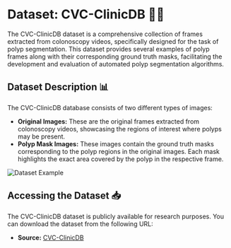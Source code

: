 # Dataset: CVC-ClinicDB 🏥🔬

The CVC-ClinicDB dataset is a comprehensive collection of frames extracted from colonoscopy videos, specifically designed for the task of polyp segmentation. This dataset provides several examples of polyp frames along with their corresponding ground truth masks, facilitating the development and evaluation of automated polyp segmentation algorithms.

## Dataset Description 📊

The CVC-ClinicDB database consists of two different types of images:

- **Original Images:** These are the original frames extracted from colonoscopy videos, showcasing the regions of interest where polyps may be present.
- **Polyp Mask Images:** These images contain the ground truth masks corresponding to the polyp regions in the original images. Each mask highlights the exact area covered by the polyp in the respective frame.

![Dataset Example](https://github.com/your-username/your-repo-name/path-to-image/Screenshot%202024-06-04%20124007.png)

## Accessing the Dataset 📥

The CVC-ClinicDB dataset is publicly available for research purposes. You can download the dataset from the following URL:
- **Source:** [CVC-ClinicDB](https://polyp.grand-challenge.org/CVCClinicDB/)

